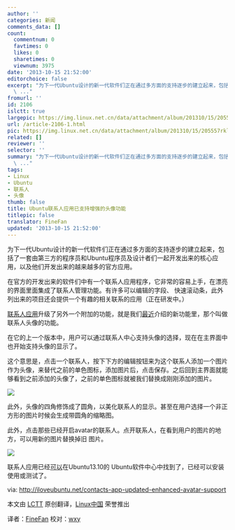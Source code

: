 ```yaml
---
author: ''
categories: 新闻
comments_data: []
count:
  commentnum: 0
  favtimes: 0
  likes: 0
  sharetimes: 0
  viewnum: 3975
date: '2013-10-15 21:52:00'
editorchoice: false
excerpt: "为下一代Ubuntu设计的新一代软件们正在通过多方面的支持逐步的建立起来，包括了一套由第三方的程序员和Ubuntu程序员及设计者们一起开发出来的核心应用，以及他们开发出来的越来越多的官方应用。\r\n在官方的开发出来的
  \ ..."
fromurl: ''
id: 2106
islctt: true
largepic: https://img.linux.net.cn/data/attachment/album/201310/15/205557rkllpymrzadxqklq.png
url: /article-2106-1.html
pic: https://img.linux.net.cn/data/attachment/album/201310/15/205557rkllpymrzadxqklq.png.thumb.jpg
related: []
reviewer: ''
selector: ''
summary: "为下一代Ubuntu设计的新一代软件们正在通过多方面的支持逐步的建立起来，包括了一套由第三方的程序员和Ubuntu程序员及设计者们一起开发出来的核心应用，以及他们开发出来的越来越多的官方应用。\r\n在官方的开发出来的
  \ ..."
tags:
- Linux
- Ubuntu
- 联系人
- 头像
thumb: false
title: Ubuntu联系人应用已支持增强的头像功能
titlepic: false
translator: FineFan
updated: '2013-10-15 21:52:00'
---
```


为下一代Ubuntu设计的新一代软件们正在通过多方面的支持逐步的建立起来，包括了一套由第三方的程序员和Ubuntu程序员及设计者们一起开发出来的核心应用，以及他们开发出来的越来越多的官方应用。


在官方的开发出来的软件们中有一个联系人应用程序，它非常的容易上手，在漂亮的界面里面集成了联系人管理功能。有许多可以编辑的字段、 快速滚动条，此外列出来的项目还会提供一个有趣的相关联系的应用（正在研发中。）


[联系人应用](https://launchpad.net/address-book-app)升级了另外一个附加的功能，就是我们[最近](http://iloveubuntu.net/contacts-app-updated-avatar-editing-support)介绍的新功能里，那个叫做联系人头像的功能。


在它的上一个版本中，用户可以通过联系人中心支持头像的选择，现在在主界面中也开始支持头像的显示了。


这个意思是，点击一个联系人，按下下方的编辑按钮来为这个联系人添加一个图片作为头像，来替代之前的单色图标，添加图片后，点击保存。之后回到主界面就能够看到之前添加的头像了，之前的单色图标就被我们替换成刚刚添加的图片。


 ![](https://img.linux.net.cn/data/attachment/album/201310/15/205557rkllpymrzadxqklq.png)


此外，头像的四角修饰成了圆角，以美化联系人的显示。甚至在用户选择一个非正方形的图片时候会生成带圆角的缩略图。


此外，点击那些已经开启avatar的联系人。点开联系人，在看到用户的图片的地方，可以用新的图片替换掉旧 图片。


 ![](https://img.linux.net.cn/data/attachment/album/201310/15/205558j4sq9vmqsuq4rq2a.png)


联系人应用已经[可以](apt://address-book-app)在Ubuntu13.10的 Ubuntu软件中心中找到了，已经可以安装使用或测试了。


 


via: <http://iloveubuntu.net/contacts-app-updated-enhanced-avatar-support>


本文由 [LCTT](https://github.com/LCTT/TranslateProject) 原创翻译，[Linux中国](http://linux.cn/) 荣誉推出


译者：[FineFan](https://github.com/FineFan) 校对：[wxy](https://linux.cn/space/wxy)